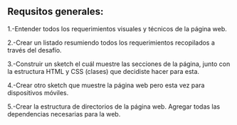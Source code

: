 **Requsitos generales:**
-

1.-Entender todos los requerimientos visuales y técnicos de la página web.

2.-Crear un listado resumiendo todos los requerimientos recopilados a través del desafío.

3.-Construir un sketch el cuál muestre las secciones de la página, junto con la estructura HTML y CSS (clases) que decidiste hacer para esta.

4.-Crear otro sketch que muestre la página web pero esta vez para dispositivos móviles.

5.-Crear la estructura de directorios de la página web.
Agregar todas las dependencias necesarias para la web.